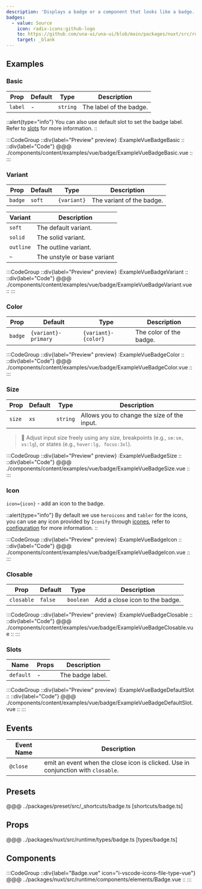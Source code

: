 ```yaml
---
description: 'Displays a badge or a component that looks like a badge.'
badges:
  - value: Source
    icon: radix-icons:github-logo
    to: https://github.com/una-ui/una-ui/blob/main/packages/nuxt/src/runtime/components/elements/Badge.vue
    target: _blank
---
```


## Examples

### Basic

| Prop    | Default | Type     | Description             |
| ------- | ------- | -------- | ----------------------- |
| `label` | -       | `string` | The label of the badge. |

::alert{type="info"}
You can also use default slot to set the badge label. Refer to [slots](#slots) for more information.
::

:::CodeGroup
::div{label="Preview" preview}
:ExampleVueBadgeBasic
::
::div{label="Code"}
@@@ ./components/content/examples/vue/badge/ExampleVueBadgeBasic.vue
::
:::

### Variant

| Prop    | Default | Type        | Description               |
| ------- | ------- | ----------- | ------------------------- |
| `badge` | `soft`  | `{variant}` | The variant of the badge. |

| Variant   | Description                 |
| --------- | --------------------------- |
| `soft`    | The default variant.        |
| `solid`   | The solid variant.          |
| `outline` | The outline variant.        |
| `~`       | The unstyle or base variant |

:::CodeGroup
::div{label="Preview" preview}
:ExampleVueBadgeVariant
::
::div{label="Code"}
@@@ ./components/content/examples/vue/badge/ExampleVueBadgeVariant.vue
::
:::

### Color

| Prop    | Default             | Type                | Description             |
| ------- | ------------------- | ------------------- | ----------------------- |
| `badge` | `{variant}-primary` | `{variant}-{color}` | The color of the badge. |

:::CodeGroup
::div{label="Preview" preview}
:ExampleVueBadgeColor
::
::div{label="Code"}
@@@ ./components/content/examples/vue/badge/ExampleVueBadgeColor.vue
::
:::

### Size

| Prop   | Default | Type     | Description                                 |
| ------ | ------- | -------- | ------------------------------------------- |
| `size` | `xs`    | `string` | Allows you to change the size of the input. |

> 🚀 Adjust input size freely using any size, breakpoints (e.g., `sm:sm, xs:lg`), or states (e.g., `hover:lg, focus:3xl`).

:::CodeGroup
::div{label="Preview" preview}
:ExampleVueBadgeSize
::
::div{label="Code"}
@@@ ./components/content/examples/vue/badge/ExampleVueBadgeSize.vue
::
:::

### Icon

`icon={icon}` - add an icon to the badge.

::alert{type="info"}
By default we use `heroicons` and `tabler` for the icons, you can use any icon provided by `Iconify` through [icones](https://icones.js.org/), refer to [configuration](/#getting-started/configuration) for more information.
::

:::CodeGroup
::div{label="Preview" preview}
:ExampleVueBadgeIcon
::
::div{label="Code"}
@@@ ./components/content/examples/vue/badge/ExampleVueBadgeIcon.vue
::
:::

### Closable

| Prop       | Default | Type      | Description                    |
| ---------- | ------- | --------- | ------------------------------ |
| `closable` | `false` | `boolean` | Add a close icon to the badge. |

:::CodeGroup
::div{label="Preview" preview}
:ExampleVueBadgeClosable
::
::div{label="Code"}
@@@ ./components/content/examples/vue/badge/ExampleVueBadgeClosable.vue
::
:::

### Slots

| Name      | Props | Description      |
| --------- | ----- | ---------------- |
| `default` | -     | The badge label. |

:::CodeGroup
::div{label="Preview" preview}
:ExampleVueBadgeDefaultSlot
::
::div{label="Code"}
@@@ ./components/content/examples/vue/badge/ExampleVueBadgeDefaultSlot.vue
::
:::

## Events

| Event Name | Description                                                                       |
| ---------- | --------------------------------------------------------------------------------- |
| `@close`   | emit an event when the close icon is clicked. Use in conjunction with `closable`. |

## Presets

@@@ ../packages/preset/src/_shortcuts/badge.ts [shortcuts/badge.ts]

## Props

@@@ ../packages/nuxt/src/runtime/types/badge.ts [types/badge.ts]

## Components

:::CodeGroup
::div{label="Badge.vue" icon="i-vscode-icons-file-type-vue"}
@@@ ../packages/nuxt/src/runtime/components/elements/Badge.vue
::
:::
